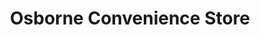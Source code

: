 ---
title: "Osborne Convenience Store"
url: /hartlepool/osborne-convenience-store/
shop: convenience
---